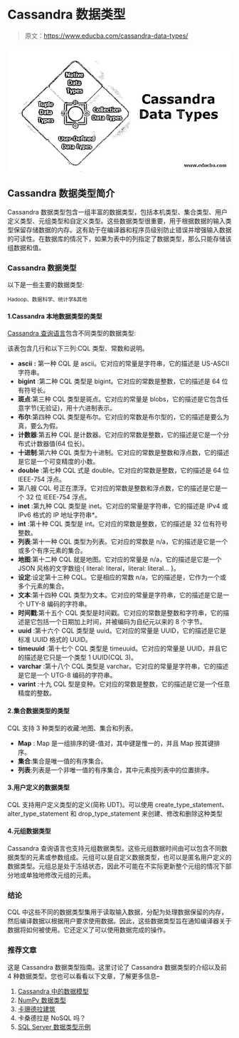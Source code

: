 # Cassandra 数据类型

> 原文：<https://www.educba.com/cassandra-data-types/>

![Cassandra-Data-Types](img/bb81f253c9b286507c4cf49cac49bf95.png)



## Cassandra 数据类型简介

Cassandra 数据类型包含一组丰富的数据类型，包括本机类型、集合类型、用户定义类型、元组类型和自定义类型。这些数据类型很重要，用于根据数据的输入类型保留存储数据的内存。这有助于在编译器和程序员级别防止错误并增强输入数据的可读性。在数据库的情况下，如果为表中的列指定了数据类型，那么只能存储该组数据和值。

### Cassandra 数据类型

以下是一些主要的数据类型:

<small>Hadoop、数据科学、统计学&其他</small>

#### 1.Cassandra 本地数据类型的类型

[Cassandra 查询语言](https://www.educba.com/cassandra-query-language/)包含不同类型的数据类型:

该表包含几行和以下三列:CQL 类型、常数和说明。

*   **ascii** **:** 第一种 CQL 是 ascii。它对应的常量是字符串，它的描述是 US-ASCII 字符串。
*   **bigint** :第二种 CQL 类型是 bigint。它对应的常数是整数，它的描述是 64 位有符号长。
*   **斑点**:第三种 CQL 类型是斑点。它对应的常量是 blobs，它的描述是它包含任意字节(无验证)，用十六进制表示。
*   **布尔**:第四种 CQL 类型是布尔。它对应的常数是布尔型的，它的描述是要么为真，要么为假。
*   **计数器**:第五种 CQL 是计数器。它对应的常数是整数，它的描述是它是一个分布式计数器值(64 位长)。
*   **十进制**:第六种 CQL 类型为十进制。它对应的常数是整数和浮点数，它的描述是它是一个可变精度的小数。
*   **double** :第七种 CQL 式是 double。它对应的常数是整数，它的描述是 64 位 IEEE-754 浮点。
*   第八艘 CQL 号正在漂浮。它对应的常数是整数和浮点数，它的描述是它是一个 32 位 IEEE-754 浮点。
*   **inet** :第九种 CQL 类型是 inet。它对应的常量是字符串，它的描述是 IPv4 或 IPv6 格式的 IP 地址字符串*。
*   **int** :第十种 CQL 类型是 int。它对应的常数是整数，它的描述是 32 位有符号整数。
*   **列表**:第十一种 CQL 类型为列表。它对应的常数是 n/a，它的描述是它是一个或多个有序元素的集合。
*   **地图**:第十二种 CQL 就是地图。它对应的常量是 n/a，它的描述是它是一个 JSON 风格的文字数组:{ literal: literal，literal: literal… }。
*   **设定**:设定第十三种 CQL。它是相应的常数 n/a，它的描述是，它作为一个或多个元素的集合。
*   **文本**:第十四种 CQL 类型为文本。它对应的常量是字符串，它的描述是它是一个 UTY-8 编码的字符串。
*   **时间戳**:第十五个 CQL 类型是时间戳。它对应的常数是整数和字符串，它的描述是它包括一个日期加上时间，并被编码为自纪元以来的 8 个字节。
*   **uuid** :第十六个 CQL 类型是 uuid。它对应的常量是 UUID，它的描述是它是标准 UUID 格式的 UUID。
*   **timeuuid** :第十七个 CQL 类型是 timeuuid。它对应的常量是 UUID，并且它的描述是它只是一个类型 1 UUID(CQL 3)。
*   **varchar** :第十八个 CQL 类型是 varchar。它对应的常量是字符串，它的描述是它是一个 UTG-8 编码的字符串。
*   **varint** :十九 CQL 型是变种。它对应的常数是整数，它的描述是它是一个任意精度的整数。

#### 2.集合数据类型的类型

CQL 支持 3 种类型的收藏:地图、集合和列表。

*   **Map** : Map 是一组排序的键-值对，其中键是惟一的，并且 Map 按其键排序。
*   **集合**:集合是唯一值的有序集合。
*   **列表**:列表是一个非唯一值的有序集合，其中元素按列表中的位置排序。

#### 3.用户定义的数据类型

CQL 支持用户定义类型的定义(简称 UDT)。可以使用 create_type_statement、alter_type_statement 和 drop_type_statement 来创建、修改和删除这种类型

#### 4.元组数据类型

Cassandra 查询语言也支持元组数据类型。这些元组数据时间由可以包含不同数据类型的元素或参数组成。元组可以是自定义数据类型，也可以是匿名用户定义的数据类型。元组总是处于冻结状态，因此不可能在不实际更新整个元组的情况下部分地或单独地修改元组的元素。

### 结论

CQL 中这些不同的数据类型集用于读取输入数据，分配为处理数据保留的内存，然后编译数据以根据用户要求使用数据。因此，这些数据类型旨在通知编译器关于数据将如何被使用。它还定义了可以使用数据完成的操作。

### 推荐文章

这是 Cassandra 数据类型指南。这里讨论了 Cassandra 数据类型的介绍以及前 4 种数据类型。您也可以看看以下文章，了解更多信息–

1.  [Cassandra 中的数据模型](https://www.educba.com/data-model-in-cassandra/)
2.  [NumPy 数据类型](https://www.educba.com/numpy-data-types/)
3.  [卡珊德拉建筑](https://www.educba.com/cassandra-architecture/)
4.  卡桑德拉是 NoSQL 吗？
5.  [SQL Server 数据类型示例](https://www.educba.com/sql-server-data-types/)





